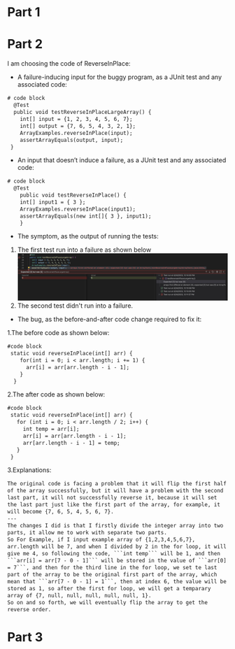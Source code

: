 # Part 1

# Part 2
I am choosing the code of ReverseInPlace:

* A failure-inducing input for the buggy program, as a JUnit test and any associated code:
```
# code block
  @Test
  public void testReverseInPlaceLargeArray() {
    int[] input = {1, 2, 3, 4, 5, 6, 7};
    int[] output = {7, 6, 5, 4, 3, 2, 1};
    ArrayExamples.reverseInPlace(input);
    assertArrayEquals(output, input);
 }
```
* An input that doesn’t induce a failure, as a JUnit test and any associated code:
```
# code block
  @Test 
	public void testReverseInPlace() {
    int[] input1 = { 3 };
    ArrayExamples.reverseInPlace(input1);
    assertArrayEquals(new int[]{ 3 }, input1);
	}
```
* The symptom, as the output of running the tests:
1. The first test run into a failure as shown below
![Image](symptom.jpg)
2. The second test didn't run into a failure.
* The bug, as the before-and-after code change required to fix it:

1.The before code as shown below:
```
#code block
 static void reverseInPlace(int[] arr) {
    for(int i = 0; i < arr.length; i += 1) {
      arr[i] = arr[arr.length - i - 1];
    }
  }
```
2.The after code as shown below:
```
#code block
 static void reverseInPlace(int[] arr) {
   for (int i = 0; i < arr.length / 2; i++) {
     int temp = arr[i];
     arr[i] = arr[arr.length - i - 1];
     arr[arr.length - i - 1] = temp;
   }
 }
```
3.Explanations:

	The original code is facing a problem that it will flip the first half of the array successfully, but it will have a problem with the second last part, it will not successfully reverse it, because it will set the last part just like the first part of the array, for example, it will become {7, 6, 5, 4, 5, 6, 7}.
	---
	The changes I did is that I firstly divide the integer array into two parts, it allow me to work with separate two parts. 
	So For Example, if I input example array of {1,2,3,4,5,6,7}, arr.length will be 7, and when I divided by 2 in the for loop, it will give me 4, so following the code, ```int temp``` will be 1, and then ```arr[i] = arr[7 - 0 - 1]``` will be stored in the value of ```arr[0] = 7```, and then for the third line in the for loop, we set te last part of the array to be the original first part of the array, which mean that ```arr[7 - 0 - 1] = 1```, then at index 6, the value will be stored as 1, so after the first for loop, we will get a temparary array of {7, null, null, null, null, null, 1}.
	So on and so forth, we will eventually flip the array to get the reverse order.
# Part 3
